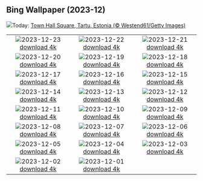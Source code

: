 ## Bing Wallpaper (2023-12)
![](https://www.bing.com/th?id=OHR.EstoniaXmasEve_EN-IN6293418304_UHD.jpg&w=1000)Today: [Town Hall Square, Tartu, Estonia (© Westend61/Getty Images)](https://www.bing.com/th?id=OHR.EstoniaXmasEve_EN-IN6293418304_UHD.jpg)

|      |      |      |
| :----: | :----: | :----: |
|![](https://www.bing.com/th?id=OHR.FestivusPenguins_EN-IN5922835342_UHD.jpg&pid=hp&w=384&h=216&rs=1&c=4)2023-12-23 [download 4k](https://www.bing.com/th?id=OHR.FestivusPenguins_EN-IN5922835342_UHD.jpg)|![](https://www.bing.com/th?id=OHR.RedFortDelhi_EN-IN3982983147_UHD.jpg&pid=hp&w=384&h=216&rs=1&c=4)2023-12-22 [download 4k](https://www.bing.com/th?id=OHR.RedFortDelhi_EN-IN3982983147_UHD.jpg)|![](https://www.bing.com/th?id=OHR.LjubljanaLights_EN-IN3699052507_UHD.jpg&pid=hp&w=384&h=216&rs=1&c=4)2023-12-21 [download 4k](https://www.bing.com/th?id=OHR.LjubljanaLights_EN-IN3699052507_UHD.jpg)|
|![](https://www.bing.com/th?id=OHR.ValGardenaItaly_EN-IN2770254332_UHD.jpg&pid=hp&w=384&h=216&rs=1&c=4)2023-12-20 [download 4k](https://www.bing.com/th?id=OHR.ValGardenaItaly_EN-IN2770254332_UHD.jpg)|![](https://www.bing.com/th?id=OHR.WarsawChristmas_EN-IN2544599667_UHD.jpg&pid=hp&w=384&h=216&rs=1&c=4)2023-12-19 [download 4k](https://www.bing.com/th?id=OHR.WarsawChristmas_EN-IN2544599667_UHD.jpg)|![](https://www.bing.com/th?id=OHR.CapitolReefSnow_EN-IN2337695579_UHD.jpg&pid=hp&w=384&h=216&rs=1&c=4)2023-12-18 [download 4k](https://www.bing.com/th?id=OHR.CapitolReefSnow_EN-IN2337695579_UHD.jpg)|
|![](https://www.bing.com/th?id=OHR.WinterWaxwings_EN-IN2074933322_UHD.jpg&pid=hp&w=384&h=216&rs=1&c=4)2023-12-17 [download 4k](https://www.bing.com/th?id=OHR.WinterWaxwings_EN-IN2074933322_UHD.jpg)|![](https://www.bing.com/th?id=OHR.GrandPlaceXmas_EN-IN1825701636_UHD.jpg&pid=hp&w=384&h=216&rs=1&c=4)2023-12-16 [download 4k](https://www.bing.com/th?id=OHR.GrandPlaceXmas_EN-IN1825701636_UHD.jpg)|![](https://www.bing.com/th?id=OHR.SantaPark_EN-IN0838447771_UHD.jpg&pid=hp&w=384&h=216&rs=1&c=4)2023-12-15 [download 4k](https://www.bing.com/th?id=OHR.SantaPark_EN-IN0838447771_UHD.jpg)|
|![](https://www.bing.com/th?id=OHR.BorealOwl_EN-IN2428329798_UHD.jpg&pid=hp&w=384&h=216&rs=1&c=4)2023-12-14 [download 4k](https://www.bing.com/th?id=OHR.BorealOwl_EN-IN2428329798_UHD.jpg)|![](https://www.bing.com/th?id=OHR.LofotenRorbu_EN-IN2344556168_UHD.jpg&pid=hp&w=384&h=216&rs=1&c=4)2023-12-13 [download 4k](https://www.bing.com/th?id=OHR.LofotenRorbu_EN-IN2344556168_UHD.jpg)|![](https://www.bing.com/th?id=OHR.Poinsettia_EN-IN2286227046_UHD.jpg&pid=hp&w=384&h=216&rs=1&c=4)2023-12-12 [download 4k](https://www.bing.com/th?id=OHR.Poinsettia_EN-IN2286227046_UHD.jpg)|
|![](https://www.bing.com/th?id=OHR.MountainDayChina_EN-IN2198461233_UHD.jpg&pid=hp&w=384&h=216&rs=1&c=4)2023-12-11 [download 4k](https://www.bing.com/th?id=OHR.MountainDayChina_EN-IN2198461233_UHD.jpg)|![](https://www.bing.com/th?id=OHR.SaharaDunes_EN-IN6130690163_UHD.jpg&pid=hp&w=384&h=216&rs=1&c=4)2023-12-10 [download 4k](https://www.bing.com/th?id=OHR.SaharaDunes_EN-IN6130690163_UHD.jpg)|![](https://www.bing.com/th?id=OHR.IndiaGate_EN-IN7190380885_UHD.jpg&pid=hp&w=384&h=216&rs=1&c=4)2023-12-09 [download 4k](https://www.bing.com/th?id=OHR.IndiaGate_EN-IN7190380885_UHD.jpg)|
|![](https://www.bing.com/th?id=OHR.JerseyIsland_EN-IN9636725530_UHD.jpg&pid=hp&w=384&h=216&rs=1&c=4)2023-12-08 [download 4k](https://www.bing.com/th?id=OHR.JerseyIsland_EN-IN9636725530_UHD.jpg)|![](https://www.bing.com/th?id=OHR.GrandCanyonVerdon_EN-IN1889492687_UHD.jpg&pid=hp&w=384&h=216&rs=1&c=4)2023-12-07 [download 4k](https://www.bing.com/th?id=OHR.GrandCanyonVerdon_EN-IN1889492687_UHD.jpg)|![](https://www.bing.com/th?id=OHR.PalolemGoa_EN-IN1818092671_UHD.jpg&pid=hp&w=384&h=216&rs=1&c=4)2023-12-06 [download 4k](https://www.bing.com/th?id=OHR.PalolemGoa_EN-IN1818092671_UHD.jpg)|
|![](https://www.bing.com/th?id=OHR.AlpsCastles_EN-IN1720960592_UHD.jpg&pid=hp&w=384&h=216&rs=1&c=4)2023-12-05 [download 4k](https://www.bing.com/th?id=OHR.AlpsCastles_EN-IN1720960592_UHD.jpg)|![](https://www.bing.com/th?id=OHR.CheetahDay_EN-IN5126882099_UHD.jpg&pid=hp&w=384&h=216&rs=1&c=4)2023-12-04 [download 4k](https://www.bing.com/th?id=OHR.CheetahDay_EN-IN5126882099_UHD.jpg)|![](https://www.bing.com/th?id=OHR.VermilionCliffs_EN-IN1505932346_UHD.jpg&pid=hp&w=384&h=216&rs=1&c=4)2023-12-03 [download 4k](https://www.bing.com/th?id=OHR.VermilionCliffs_EN-IN1505932346_UHD.jpg)|
|![](https://www.bing.com/th?id=OHR.AngkorPark_EN-IN1399731059_UHD.jpg&pid=hp&w=384&h=216&rs=1&c=4)2023-12-02 [download 4k](https://www.bing.com/th?id=OHR.AngkorPark_EN-IN1399731059_UHD.jpg)|![](https://www.bing.com/th?id=OHR.IcebergAntarctica_EN-IN1184345977_UHD.jpg&pid=hp&w=384&h=216&rs=1&c=4)2023-12-01 [download 4k](https://www.bing.com/th?id=OHR.IcebergAntarctica_EN-IN1184345977_UHD.jpg)|
